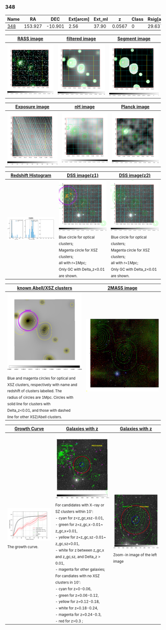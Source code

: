 <div STYLE="page-break-after: always;"></div>

### 348

|Name          |RA          |DEC      | Ext[arcm] | Ext_ml | z    | Class| Rsig[arcmin] | CRsig[c/s] | CR500[c/s] | R500[Mpc] |L500[erg/s]|F500[erg/s/cm^2]| M500[Msun]|Tx[keV]|beta|GC(XSZ,Delta_z<0.01)| GC(OPT,Delta_z<0.01)|GC|alias|
|--------------|------------|------------|---|---|-----------|--------|------|------|----|----|----|----|----|----|----|----|----|----|---|
|[348](script/348.md)     | 153.927       | -10.901       | 2.56    | 37.90   | 0.0567 | 0   | 29.637 |0.368 |0.335 |0.802 |4.485e+43 |5.843e-12 |1.550e+14 |2.856 |0.394 |-, |-, |-, |t101|

|[RASS image](../image/348/348_img.pdf)|[filtered image](../image/348/348_fil.pdf)|[Segment image](../image/348/348_seg.pdf)|
|-------------------|--------------------|-------------------|
| <img src="../image/348/348_img.png" width="300">  | <img src="../image/348/348_fil.png" width="300">   | <img src="../image/348/348_seg.png" width="300">  |

|[Exposure image](../image/348/348_mex.pdf)| [nH image](../image/348/348_nh.pdf)| [Planck image](../image/348/348_p.pdf)|
|-------------------|--------------------|-------------------|
|<img src="../image/348/348_mex.png" width="300">   | <img src="../image/348/348_nh.png" width="300">    | <img src="../image/348/348_p.png" width="300"> |

|[Redshift Histogram](../image/348/348_zg.pdf) | [DSS image(z1)](../image/348/348_dss_z1.pdf)      |  [DSS image(z2)](../image/348/348_dss_z2.pdf)    |
|-------------------|--------------------|-------------------|
|<img src="../image/348/348_zg.png" width="300"> |<img src="../image/348/348_dss_z1.png" width="300"> <sub><br>Blue circle for optical clusters; <br>Magenta circle for XSZ clusters; <br>all with r=1Mpc; <br>Only GC with Delta_z<0.01 are shown. </sub>| <img src="../image/348/348_dss_z2.png" width="300"><sub><br>Blue circle for optical clusters; <br>Magenta circle for XSZ clusters; <br>all with r=1Mpc; <br>Only GC with Delta_z<0.01 are shown. </sub> |

|[known Abell/XSZ clusters](../image/348/348_m.pdf) | [2MASS image](../image/348/348_2mass.pdf)      |
|-------------------|-------------------|
|<img src=../image/348/348_m.png width="300"> <sub><br>Blue and magenta circles for optical and <br>XSZ clusters, respectively with name and <br>redshift of clusters labelled. The <br>radius of circles are 1Mpc. Circles with <br>solid line for clusters with <br>Delta_z<0.01, and those with dashed <br>line for other XSZ/Abell clusters.        </sub>|<img src="../image/348/348_2mass.png" width="300">  |

|[Growth Curve](../image/348/348_gca_all.png) |[Galaxies with z](../image/348/348_opt_ned.pdf) |[Galaxies with z](../image/348/348_opt_ned_zoom.pdf) |
|-------------------|-------------------|-------------------|
| <img src="../image/348/348_gca_all.png" width="300"> <sub><br>The growth curve.</sub>| <img src=../image/348/348_opt_ned.png width="300"> <br><sub> For candidates with X-ray or SZ clusters within 10': <br> - cyan for z<z_gc,xsz-0.01, <br> - green for z=z_gc,x-0.01~ z_gc,x+0.01, <br> - yellow for z=z_gc,sz-0.01~ z_gc,sz+0.01, <br> - white for z between z_gc,x and z_gc,sz, and Delta_z > 0.01, <br> - magenta for other galaxies; <br>For candiates with no XSZ clusters in 10': <br> - cyan for z=0-0.06, <br> - green for z=0.06-0.12, <br> - yellow for z=0.12-0.18, <br> - white for z=0.18-0.24, <br> - magenta for z=0.24-0.3, <br> - red for z>0.3 ;  </sub>|<img src=../image/348/348_opt_ned_zoom.png width="300">  <br><sub> Zoom-in image of the left image</sub>|




